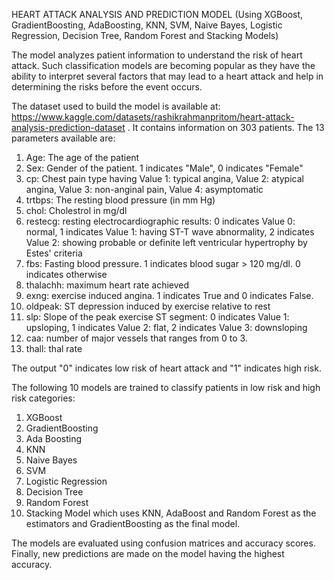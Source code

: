HEART ATTACK ANALYSIS AND PREDICTION MODEL (Using XGBoost, GradientBoosting, AdaBoosting, KNN, SVM, Naive Bayes, Logistic Regression, Decision Tree, Random Forest and Stacking Models)

The model analyzes patient information to understand the risk of heart attack. Such classification models are becoming popular as they have the ability to interpret several factors that may lead to a heart attack and help in determining the risks before the event occurs. 

The dataset used to build the model is available at: https://www.kaggle.com/datasets/rashikrahmanpritom/heart-attack-analysis-prediction-dataset .
It contains information on 303 patients. The 13 parameters available are:
1. Age: The age of the patient
2. Sex: Gender of the patient. 1 indicates "Male", 0 indicates "Female"
3. cp: Chest pain type having Value 1: typical angina, Value 2: atypical angina, Value 3: non-anginal pain, Value 4: asymptomatic
4. trtbps: The resting blood pressure (in mm Hg)
5. chol: Cholestrol in mg/dl
6. restecg: resting electrocardiographic results: 0 indicates Value 0: normal, 1 indicates Value 1: having ST-T wave abnormality, 2 indicates Value 2: showing probable or definite left ventricular hypertrophy by Estes' criteria
7. fbs: Fasting blood pressure. 1 indicates blood sugar > 120 mg/dl. 0 indicates otherwise
8. thalachh: maximum heart rate achieved
9. exng: exercise induced angina. 1 indicates True and 0 indicates False.
10. oldpeak: ST depression induced by exercise relative to rest
11. slp: Slope of the peak exercise ST segment: 0 indicates Value 1: upsloping, 1 indicates Value 2: flat, 2 indicates Value 3: downsloping
12. caa: number of major vessels that ranges from 0 to 3.
13. thall: thal rate

The output "0" indicates low risk of heart attack and "1" indicates high risk. 

The following 10 models are trained to classify patients in low risk and high risk categories: 
1. XGBoost 
2. GradientBoosting
3. Ada Boosting 
4. KNN 
5. Naive Bayes 
6. SVM 
7. Logistic Regression 
8. Decision Tree 
9. Random Forest 
10. Stacking Model which uses KNN, AdaBoost and Random Forest as the estimators and GradientBoosting as the final model.

The models are evaluated using confusion matrices and accuracy scores. 
Finally, new predictions are made on the model having the highest accuracy. 
